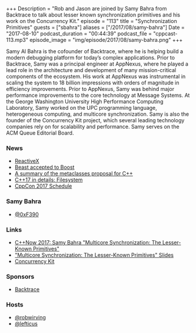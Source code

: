 +++
Description = "Rob and Jason are joined by Samy Bahra from Backtrace to talk about lesser known synchronization primitives and his work on the Concurrency Kit."
episode = "113"
title = "Synchronization Primitives"
guests = ["sbahra"]
aliases = ["/2017/08/samy-bahra"]
Date = "2017-08-10"
podcast_duration = "00:44:39"
podcast_file = "cppcast-113.mp3"
episode_image = "img/episode/2017/08/samy-bahra.png"
+++

Samy Al Bahra is the cofounder of Backtrace, where he is helping build a modern debugging platform for today’s complex applications. Prior to Backtrace, Samy was a principal engineer at AppNexus, where he played a lead role in the architecture and development of many mission-critical components of the ecosystem. His work at AppNexus was instrumental in scaling the system to 18 billion impressions with orders of magnitude in efficiency improvements. Prior to AppNexus, Samy was behind major performance improvements to the core technology at Message Systems. At the George Washington University High Performance Computing Laboratory, Samy worked on the UPC programming language, heterogeneous computing, and multicore synchronization. Samy is also the founder of the Concurrency Kit project, which several leading technology companies rely on for scalability and performance. Samy serves on the ACM Queue Editorial Board.

### News ###

 - [ReactiveX](http://reactivex.io/languages.html)
 - [Beast accepted to Boost](https://www.reddit.com/r/cpp/comments/6rp32l/beast_version_100_accepted_to_boost/)
 - [A summary of the metaclasses proposal for C++](http://www.fluentcpp.com/2017/08/04/metaclasses-cpp-summary/)
 - [C++17 in details: Filesystem](http://www.bfilipek.com/2017/08/cpp17-details-filesystem.html)
 - [CppCon 2017 Schedule](https://cppcon2017.sched.com/)
 
### Samy Bahra ###

 - [@0xF390](https://twitter.com/0xF390)

### Links ###

 - [C++Now 2017: Samy Bahra "Multicore Synchronization: The Lesser-Known Primitives"](https://www.youtube.com/watch?v=OfTy3ymDwWE)
 - ["Multicore Synchronization: The Lesser-Known Primitives" Slides](https://github.com/boostcon/cppnow_presentations_2017/blob/master/05-20-2017_saturday/the_lesser_known_multicore_synchronization_primitives__samy_bahra__cppnow_05-20-2017.pdf)
 - [Concurrency Kit](http://concurrencykit.org/)

### Sponsors ###

- [Backtrace](https://www.backtrace.io/cppcast)

### Hosts ###

- [@robwirving](https://twitter.com/robwirving)
- [@lefticus](https://twitter.com/lefticus)
